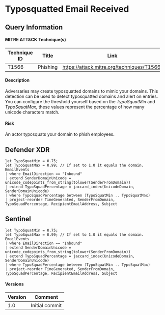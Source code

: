 # Typosquatted Email Received

## Query Information

#### MITRE ATT&CK Technique(s)

| Technique ID | Title    | Link    |
| ---  | --- | --- |
| T1566 | Phishing | https://attack.mitre.org/techniques/T1566/ |

#### Description
Adversaries may create typosquatted domains to mimic your domains. This detection can be used to detect typosquatted domains and alert on entries. You can configure the threshold yourself based on the *TypoSquatMin* and *TypoSquatMax*, these values represent the percentage of how many unicode characters match.

#### Risk
An actor typosquats your domain to phish employees.

## Defender XDR
```KQL
let TypoSquatMin = 0.75;
let TypoSquatMax = 0.99; // If set to 1.0 it equals the domain.
EmailEvents
| where EmailDirection == "Inbound"
| extend SenderDomainUnicode = unicode_codepoints_from_string(tolower(SenderFromDomain))
| extend TypoSquadPercentage = jaccard_index(UnicodeDomain, SenderDomainUnicode)
| where TypoSquadPercentage between (TypoSquatMin .. TypoSquatMax)
| project-reorder TimeGenerated, SenderFromDomain, TypoSquadPercentage, RecipientEmailAddress, Subject
```

## Sentinel
```KQL
let TypoSquatMin = 0.75;
let TypoSquatMax = 0.99; // If set to 1.0 it equals the domain.
EmailEvents
| where EmailDirection == "Inbound"
| extend SenderDomainUnicode = unicode_codepoints_from_string(tolower(SenderFromDomain))
| extend TypoSquadPercentage = jaccard_index(UnicodeDomain, SenderDomainUnicode)
| where TypoSquadPercentage between (TypoSquatMin .. TypoSquatMax)
| project-reorder TimeGenerated, SenderFromDomain, TypoSquadPercentage, RecipientEmailAddress, Subject
```

#### Versions
| Version | Comment |
| ---  | --- |
| 1.0 | Initial commit |
